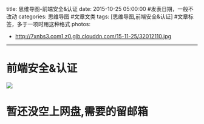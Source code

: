 title: 思维导图-前端安全&认证
date: 2015-10-25 05:00:00 #发表日期，一般不改动
categories: 思维导图 #文章文类
tags: [思维导图,前端安全&认证] #文章标签，多于一项时用这种格式
photos:
- http://7xnbs3.com1.z0.glb.clouddn.com/15-11-25/32012110.jpg


---
# 前端安全&认证
![](http://7xnbs3.com1.z0.glb.clouddn.com/15-11-25/32012110.jpg)


# 暂还没空上网盘,需要的留邮箱
<!-- more -->
